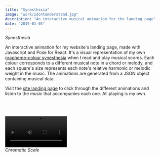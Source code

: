 ```yaml
---
title: "Synesthesia"
image: "work/idontunderstand.jpg"
description: "An interactive musical animation for the landing page"
date: "2019-01-05"
---
```


_Synesthesia_

An interactive animation for my website's landing page, made with Javascript and Pose for React. It's a visual representation of my own [grapheme-colour synesthesia](https://en.wikipedia.org/wiki/Grapheme-color_synesthesia "Grapheme-Colour Synesthesia") when I read and play musical scores. Each colour corresponds to a different musical note in a chord or melody, and each square's size represents each note's relative harmonic or melodic weight in the music. The animations are generated from a JSON object containing musical data.  

Visit the [site landing page](https://bennmcgregor.com/#home "Landing Page") to click through the different animations and listen to the music that accompanies each one. All playing is my own.  
&nbsp;  
&nbsp;  
&nbsp;  

<div>
<video autoplay="autoplay" loop style="width: 200px;">
  <source src="../../assets/work/chromatic-scale.mp4" type="video/mp4"/>
  <source src="../../assets/work/chromatic-scale.webm" type="video/webm"/>
  Your browser does not support the video tag.
</video>
<div><i>Chromatic Scale</i></div>
</div>  
&nbsp;  
&nbsp;  
&nbsp;  
